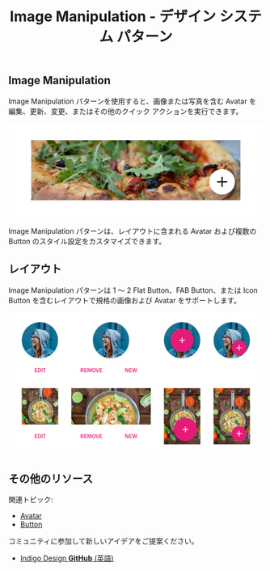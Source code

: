 ﻿---
title: Image Manipulation - デザイン システム パターン
_description: Image Manipulation パターン シンボルは影響する画像のクリック アクションを提供します。
_keywords: デザイン システム, Sketch, Ignite UI for Angular, パターン, UI ライブラリ, ウィジェット
_language: ja
---

## Image Manipulation

Image Manipulation パターンを使用すると、画像または写真を含む Avatar を編集、更新、変更、またはその他のクイック アクションを実行できます。

![](../images/image-manip_demo.png)

Image Manipulation パターンは、レイアウトに含まれる Avatar および複数の Button のスタイル設定をカスタマイズできます。

## レイアウト

Image Manipulation パターンは 1 ～ 2 Flat Button、FAB Button、または Icon Button を含むレイアウトで規格の画像および Avatar をサポートします。

![](../images/image-manip_layout.png)

## その他のリソース

関連トピック:

- [Avatar](avatar.md)
- [Button](button.md)
  <div class="divider--half"></div>

コミュニティに参加して新しいアイデアをご提案ください。

- [Indigo Design **GitHub** (英語)](https://github.com/IgniteUI/design-system-docfx)
